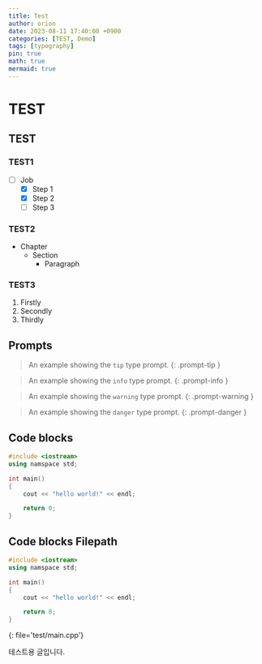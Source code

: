 ```yaml
---
title: Test
author: orion
date: 2023-08-11 17:40:00 +0900
categories: [TEST, Demo]
tags: [typography]
pin: true
math: true
mermaid: true
---
```


# TEST 
## TEST

### TEST1
- [ ] Job
  + [x] Step 1
  + [x] Step 2
  + [ ] Step 3

### TEST2
- Chapter
  + Section
    * Paragraph

### TEST3
1. Firstly
2. Secondly
3. Thirdly


## Prompts
> An example showing the `tip` type prompt.
{: .prompt-tip }

> An example showing the `info` type prompt.
{: .prompt-info }

> An example showing the `warning` type prompt.
{: .prompt-warning }

> An example showing the `danger` type prompt.
{: .prompt-danger }

## Code blocks

```c++
#include <iostream>
using namspace std;

int main()
{
    cout << "hello world!" << endl;

    return 0;
}
```

## Code blocks Filepath

```c++
#include <iostream>
using namspace std;

int main()
{
    cout << "hello world!" << endl;

    return 0;
}
```
{: file='test/main.cpp'}


테스트용 글입니다.


